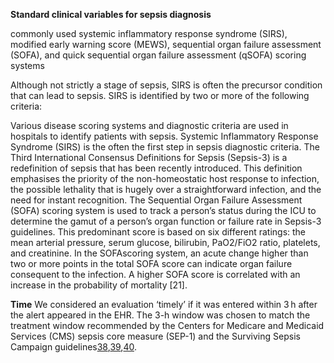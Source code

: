 
**Standard clinical variables for sepsis diagnosis**

commonly used systemic inflammatory response syndrome (SIRS), modified early warning score (MEWS), sequential organ failure assessment (SOFA), and quick sequential organ failure assessment (qSOFA) scoring systems

Although not strictly a stage of sepsis, SIRS is often the precursor condition that can lead to sepsis. SIRS is identified by two or more of the following criteria:


Various disease scoring systems and diagnostic criteria are used in hospitals to identify patients with sepsis. Systemic Inflammatory Response Syndrome (SIRS) is the often the first step in sepsis diagnostic criteria.  The Third International Consensus Definitions for Sepsis (Sepsis-3) is a redefinition of sepsis that has been recently introduced. This definition emphasises the priority of the non-homeostatic host response to infection, the possible lethality that is hugely over a straightforward infection, and the need for instant recognition. The Sequential Organ Failure Assessment (SOFA) scoring system is used to track a person’s status during the ICU to determine the gamut of a person’s organ function or failure rate in Sepsis-3 guidelines. This predominant score is based on six different ratings: the mean arterial pressure, serum glucose, bilirubin, PaO2/FiO2 ratio, platelets, and creatinine. In the SOFAscoring system, an acute change higher than two or more points in the total SOFA score can indicate organ failure consequent to the infection. A higher SOFA score is correlated with an increase in the probability of mortality [21].


**Time**
We considered an evaluation ‘timely’ if it was entered within 3 h after the alert appeared in the EHR. The 3-h window was chosen to match the treatment window recommended by the Centers for Medicare and Medicaid Services (CMS) sepsis core measure (SEP-1) and the Surviving Sepsis Campaign guidelines[38](https://www.nature.com/articles/s41591-022-01895-z#ref-CR38),[39](https://www.nature.com/articles/s41591-022-01895-z#ref-CR39),[40](https://www.nature.com/articles/s41591-022-01895-z#ref-CR40).